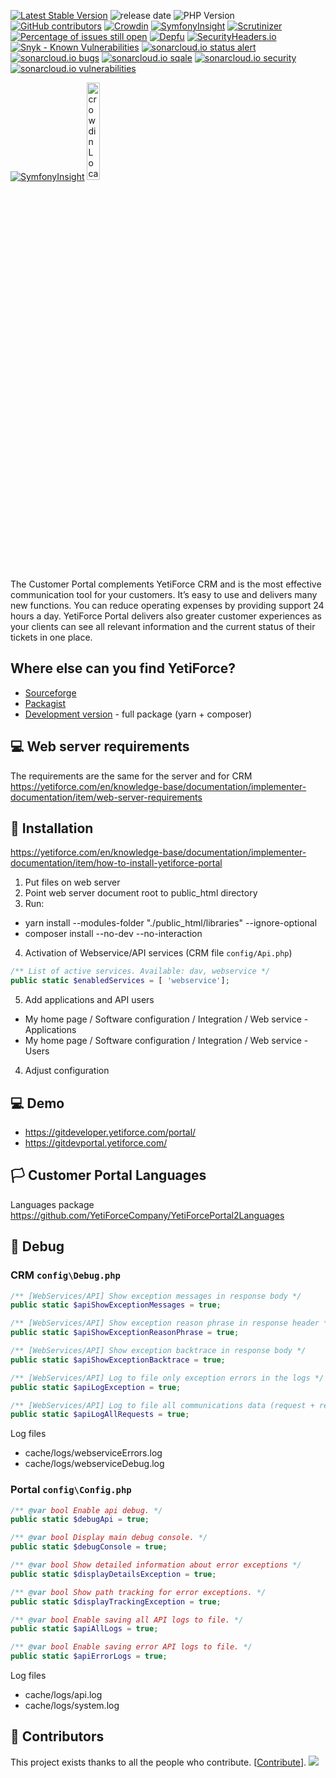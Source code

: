 [![Latest Stable Version](https://poser.pugx.org/yetiforce/yetiforce-portal/v/stable)](https://packagist.org/packages/yetiforce/yetiforce-portal)
![release date](https://img.shields.io/github/release-date/YetiForceCompany/YetiForcePortal2)
![PHP Version](https://img.shields.io/packagist/php-v/yetiforce/yetiforce-portal)
[![GitHub contributors](https://img.shields.io/github/contributors/YetiForceCompany/YetiForcePortal2.svg)](https://GitHub.com/YetiForceCompany/YetiForcePortal2/graphs/contributors/)
[![Crowdin](https://d322cqt584bo4o.cloudfront.net/yetiforceportal2/localized.svg)](https://crowdin.com/project/yetiforceportal2)
[![SymfonyInsight](https://insight.symfony.com/projects/3a5cf4ef-0d39-4141-91cc-8b9584cba5a9/mini.svg)](https://insight.symfony.com/projects/3a5cf4ef-0d39-4141-91cc-8b9584cba5a9)
[![Scrutinizer](https://scrutinizer-ci.com/g/YetiForceCompany/YetiForcePortal2/badges/quality-score.png?b=developer)](https://scrutinizer-ci.com/g/YetiForceCompany/YetiForcePortal2/)
[![Percentage of issues still open](http://isitmaintained.com/badge/open/YetiForceCompany/YetiForcePortal2.svg)](http://isitmaintained.com/project/YetiForceCompany/YetiForcePortal2 'Percentage of issues still open')
[![Depfu](https://badges.depfu.com/badges/4affeca7559c22dbeba7653979a51d29/status.svg)](https://depfu.com)
[![SecurityHeaders.io](https://img.shields.io/security-headers?url=https%3A%2F%2Fgitdevportal.yetiforce.com/)](https://securityheaders.io/?q=https://gitdevportal.yetiforce.com/)
[![Snyk - Known Vulnerabilities](https://snyk.io/test/github/YetiForceCompany/YetiForcePortal2/badge.svg)](https://snyk.io/test/github/YetiForceCompany/YetiForcePortal2)
[![sonarcloud.io status alert](https://sonarcloud.io/api/project_badges/measure?project=YetiForceCompany_YetiForcePortal2&metric=alert_status)](https://sonarcloud.io/dashboard?id=YetiForceCompany_YetiForcePortal2)
[![sonarcloud.io bugs](https://sonarcloud.io/api/project_badges/measure?project=YetiForceCompany_YetiForcePortal2&metric=bugs)](https://sonarcloud.io/dashboard?id=YetiForceCompany_YetiForcePortal2)
[![sonarcloud.io sqale](https://sonarcloud.io/api/project_badges/measure?project=YetiForceCompany_YetiForcePortal2&metric=sqale_rating)](https://sonarcloud.io/dashboard?id=YetiForceCompany_YetiForcePortal2)
[![sonarcloud.io security](https://sonarcloud.io/api/project_badges/measure?project=YetiForceCompany_YetiForcePortal2&metric=security_rating)](https://sonarcloud.io/dashboard?id=YetiForceCompany_YetiForcePortal2)
[![sonarcloud.io vulnerabilities](https://sonarcloud.io/api/project_badges/measure?project=YetiForceCompany_YetiForcePortal2&metric=vulnerabilities)](https://sonarcloud.io/dashboard?id=YetiForceCompany_YetiForcePortal2)

[![SymfonyInsight](https://insight.symfony.com/projects/3a5cf4ef-0d39-4141-91cc-8b9584cba5a9/big.png)](https://insight.symfony.com/projects/3a5cf4ef-0d39-4141-91cc-8b9584cba5a9)
<a href="https://crowdin.com/project/yetiforceportal2" rel="nofollow">
<img width="20%" src="https://support.crowdin.com/assets/badges/localization-at-transparent@1x.svg" alt="crowdin Localization Management Platform">
</a>

The Customer Portal complements YetiForce CRM and is the most effective communication tool for your customers. It’s easy to use and delivers many new functions. You can reduce operating expenses by providing support 24 hours a day. YetiForce Portal delivers also greater customer experiences as your clients can see all relevant information and the current status of their tickets in one place.

## Where else can you find YetiForce?

- [Sourceforge](https://sourceforge.net/projects/yetiforce/)
- [Packagist](https://packagist.org/packages/yetiforce/yetiforce-portal)
- [Development version](https://download.yetiforce.com/portal2-developer.zip) - full package (yarn + composer)

## 💻 Web server requirements

The requirements are the same for the server and for CRM https://yetiforce.com/en/knowledge-base/documentation/implementer-documentation/item/web-server-requirements

## 🍱 Installation

https://yetiforce.com/en/knowledge-base/documentation/implementer-documentation/item/how-to-install-yetiforce-portal

1. Put files on web server
2. Point web server document root to public_html directory
3. Run:

- yarn install --modules-folder "./public_html/libraries" --ignore-optional
- composer install --no-dev  --no-interaction

4. Activation of Webservice/API services (CRM file `config/Api.php`)

```php
/** List of active services. Available: dav, webservice */
public static $enabledServices = [ 'webservice'];
```

5. Add applications and API users

- My home page / Software configuration / Integration / Web service - Applications
- My home page / Software configuration / Integration / Web service - Users

4. Adjust configuration

## 💻 Demo

- https://gitdeveloper.yetiforce.com/portal/
- https://gitdevportal.yetiforce.com/

## 🏳️ Customer Portal Languages

Languages package https://github.com/YetiForceCompany/YetiForcePortal2Languages

## 🐛 Debug

### CRM `config\Debug.php`

```php
/** [WebServices/API] Show exception messages in response body */
public static $apiShowExceptionMessages = true;

/** [WebServices/API] Show exception reason phrase in response header */
public static $apiShowExceptionReasonPhrase = true;

/** [WebServices/API] Show exception backtrace in response body */
public static $apiShowExceptionBacktrace = true;

/** [WebServices/API] Log to file only exception errors in the logs */
public static $apiLogException = true;

/** [WebServices/API] Log to file all communications data (request + response) */
public static $apiLogAllRequests = true;
```

Log files

- cache/logs/webserviceErrors.log
- cache/logs/webserviceDebug.log

### Portal `config\Config.php`

```php
/** @var bool Enable api debug. */
public static $debugApi = true;

/** @var bool Display main debug console. */
public static $debugConsole = true;

/** @var bool Show detailed information about error exceptions */
public static $displayDetailsException = true;

/** @var bool Show path tracking for error exceptions. */
public static $displayTrackingException = true;

/** @var bool Enable saving all API logs to file. */
public static $apiAllLogs = true;

/** @var bool Enable saving error API logs to file. */
public static $apiErrorLogs = true;
```

Log files

- cache/logs/api.log
- cache/logs/system.log

## 👥 Contributors

This project exists thanks to all the people who contribute. [[Contribute](CONTRIBUTING.md)].
<a href="https://github.com/YetiForceCompany/YetiForcePortal2/graphs/contributors">
<img src="https://contrib.rocks/image?repo=YetiForceCompany/YetiForcePortal2" />
</a>
